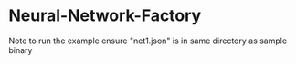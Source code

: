 # Neural-Network-Factory 

Note to run the example ensure "net1.json" is in same directory as sample binary